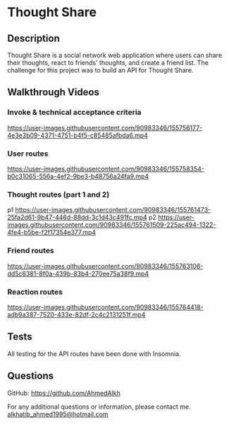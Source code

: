 # Thought Share

## Description

Thought Share is a social network web application where users can share their thoughts, react to friends' thoughts, and create a friend list. The challenge for this project was to build an API for Thought Share.

## Walkthrough Videos

### Invoke & technical acceptance criteria
https://user-images.githubusercontent.com/90983346/155756177-4e3e3b09-4371-4751-b4f5-c85485afbda6.mp4
### User routes
https://user-images.githubusercontent.com/90983346/155758354-b0c31065-556a-4ef2-9be3-b48756a24fa9.mp4
### Thought routes (part 1 and 2)
p1
https://user-images.githubusercontent.com/90983346/155761473-25fa2d61-9b47-446d-88dd-3c1d43c491fc.mp4
p2
https://user-images.githubusercontent.com/90983346/155761509-225ac494-1322-4fe4-b5be-f2f17354e377.mp4
### Friend routes
https://user-images.githubusercontent.com/90983346/155763106-dd5c6381-8f0a-439b-83b4-270ee75a38f9.mp4
### Reaction routes
https://user-images.githubusercontent.com/90983346/155764418-adb9a387-7520-433e-82df-2c4c2131251f.mp4


## Tests

All testing for the API routes have been done with Insomnia.

## Questions

GitHub: https://github.com/AhmedAlkh

For any additional questions or information, please contact me.
[alkhatib_ahmed1995@hotmail.com](mailto:alkhatib_ahmed1995@hotmail.com)